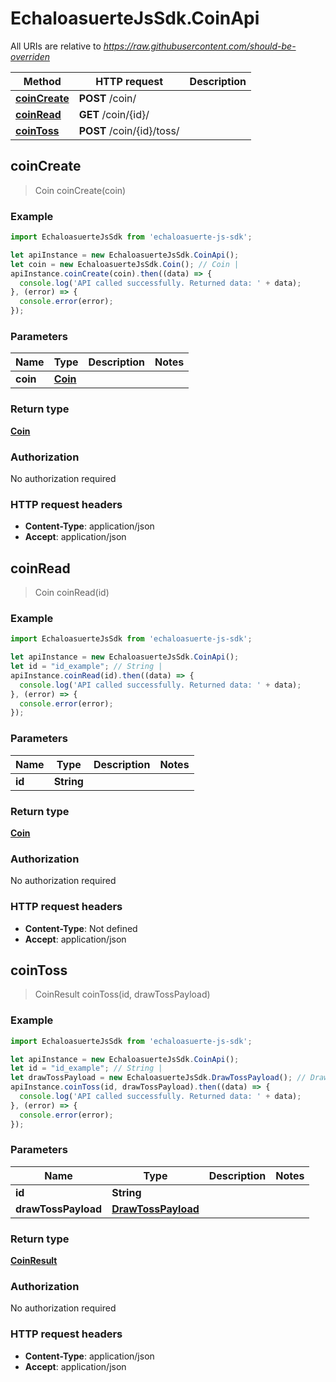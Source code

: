 # EchaloasuerteJsSdk.CoinApi

All URIs are relative to *https://raw.githubusercontent.com/should-be-overriden*

Method | HTTP request | Description
------------- | ------------- | -------------
[**coinCreate**](CoinApi.md#coinCreate) | **POST** /coin/ | 
[**coinRead**](CoinApi.md#coinRead) | **GET** /coin/{id}/ | 
[**coinToss**](CoinApi.md#coinToss) | **POST** /coin/{id}/toss/ | 



## coinCreate

> Coin coinCreate(coin)



### Example

```javascript
import EchaloasuerteJsSdk from 'echaloasuerte-js-sdk';

let apiInstance = new EchaloasuerteJsSdk.CoinApi();
let coin = new EchaloasuerteJsSdk.Coin(); // Coin | 
apiInstance.coinCreate(coin).then((data) => {
  console.log('API called successfully. Returned data: ' + data);
}, (error) => {
  console.error(error);
});

```

### Parameters


Name | Type | Description  | Notes
------------- | ------------- | ------------- | -------------
 **coin** | [**Coin**](Coin.md)|  | 

### Return type

[**Coin**](Coin.md)

### Authorization

No authorization required

### HTTP request headers

- **Content-Type**: application/json
- **Accept**: application/json


## coinRead

> Coin coinRead(id)



### Example

```javascript
import EchaloasuerteJsSdk from 'echaloasuerte-js-sdk';

let apiInstance = new EchaloasuerteJsSdk.CoinApi();
let id = "id_example"; // String | 
apiInstance.coinRead(id).then((data) => {
  console.log('API called successfully. Returned data: ' + data);
}, (error) => {
  console.error(error);
});

```

### Parameters


Name | Type | Description  | Notes
------------- | ------------- | ------------- | -------------
 **id** | **String**|  | 

### Return type

[**Coin**](Coin.md)

### Authorization

No authorization required

### HTTP request headers

- **Content-Type**: Not defined
- **Accept**: application/json


## coinToss

> CoinResult coinToss(id, drawTossPayload)



### Example

```javascript
import EchaloasuerteJsSdk from 'echaloasuerte-js-sdk';

let apiInstance = new EchaloasuerteJsSdk.CoinApi();
let id = "id_example"; // String | 
let drawTossPayload = new EchaloasuerteJsSdk.DrawTossPayload(); // DrawTossPayload | 
apiInstance.coinToss(id, drawTossPayload).then((data) => {
  console.log('API called successfully. Returned data: ' + data);
}, (error) => {
  console.error(error);
});

```

### Parameters


Name | Type | Description  | Notes
------------- | ------------- | ------------- | -------------
 **id** | **String**|  | 
 **drawTossPayload** | [**DrawTossPayload**](DrawTossPayload.md)|  | 

### Return type

[**CoinResult**](CoinResult.md)

### Authorization

No authorization required

### HTTP request headers

- **Content-Type**: application/json
- **Accept**: application/json

